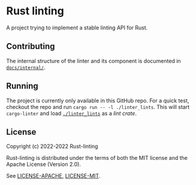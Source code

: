 # Rust linting

A project trying to implement a stable linting API for Rust.

## Contributing

The internal structure of the linter and its component is documented in [`docs/internal/`](./docs/internal/).

## Running

The project is currently only available in this GitHub repo. For a quick test, checkout the repo and run `cargo run -- -l ./linter_lints`. This will start `cargo-linter` and load [`./linter_lints`](./linter_lints) as a *lint crate*.

## License

Copyright (c) 2022-2022 Rust-linting

Rust-linting is distributed under the terms of both the MIT license
and the Apache License (Version 2.0).

See [LICENSE-APACHE](./LICENSE-APACHE), [LICENSE-MIT](./LICENSE-MIT).
